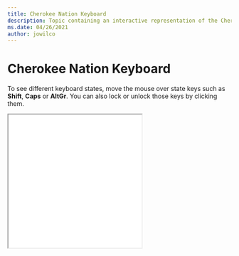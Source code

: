 ```yaml
--- 
title: Cherokee Nation Keyboard 
description: Topic containing an interactive representation of the Cherokee Nation Keyboard 
ms.date: 04/26/2021 
author: jowilco 
--- 
```

 
# Cherokee Nation Keyboard 
 
To see different keyboard states, move the mouse over state keys such as **Shift**, **Caps** or **AltGr**. You can also lock or unlock those keys by clicking them. 
 
<iframe src="kbdcher.html" height="300"></iframe> 
